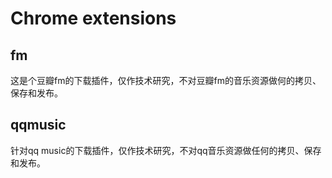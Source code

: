 # Chrome extensions 
## fm 
这是个豆瓣fm的下载插件，仅作技术研究，不对豆瓣fm的音乐资源做何的拷贝、保存和发布。
## qqmusic
针对qq music的下载插件，仅作技术研究，不对qq音乐资源做任何的拷贝、保存和发布。
